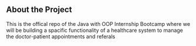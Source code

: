## About the Project 
This is the offical repo of the Java with OOP Internship Bootcamp where we will be building a spacific functionality of a healthcare system to manage the doctor-patient appointments and referals

